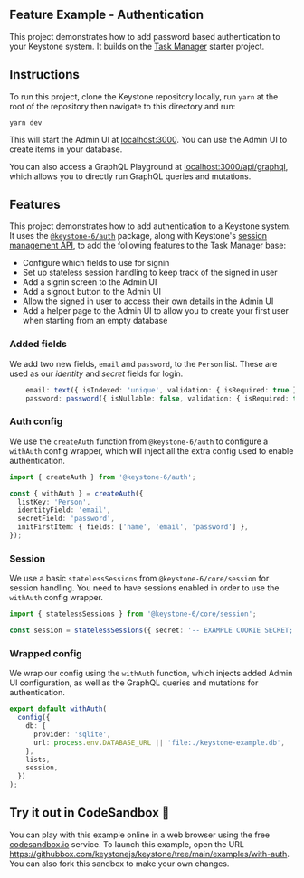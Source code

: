 ## Feature Example - Authentication

This project demonstrates how to add password based authentication to your Keystone system.
It builds on the [Task Manager](../task-manager) starter project.

## Instructions

To run this project, clone the Keystone repository locally, run `yarn` at the root of the repository then navigate to this directory and run:

```shell
yarn dev
```

This will start the Admin UI at [localhost:3000](http://localhost:3000).
You can use the Admin UI to create items in your database.

You can also access a GraphQL Playground at [localhost:3000/api/graphql](http://localhost:3000/api/graphql), which allows you to directly run GraphQL queries and mutations.

## Features

This project demonstrates how to add authentication to a Keystone system.
It uses the [`@keystone-6/auth`](https://keystonejs.com/docs/config/auth) package, along with Keystone's [session management API](https://keystonejs.com/docs/config/session), to add the following features to the Task Manager base:

- Configure which fields to use for signin
- Set up stateless session handling to keep track of the signed in user
- Add a signin screen to the Admin UI
- Add a signout button to the Admin UI
- Allow the signed in user to access their own details in the Admin UI
- Add a helper page to the Admin UI to allow you to create your first user when starting from an empty database

### Added fields

We add two new fields, `email` and `password`, to the `Person` list.
These are used as our _identity_ and _secret_ fields for login.

```typescript
    email: text({ isIndexed: 'unique', validation: { isRequired: true } }),
    password: password({ isNullable: false, validation: { isRequired: true } }),
```

### Auth config

We use the `createAuth` function from `@keystone-6/auth` to configure a `withAuth` config wrapper, which will inject all the extra config used to enable authentication.

```typescript
import { createAuth } from '@keystone-6/auth';

const { withAuth } = createAuth({
  listKey: 'Person',
  identityField: 'email',
  secretField: 'password',
  initFirstItem: { fields: ['name', 'email', 'password'] },
});
```

### Session

We use a basic `statelessSessions` from `@keystone-6/core/session` for session handling.
You need to have sessions enabled in order to use the `withAuth` config wrapper.

```typescript
import { statelessSessions } from '@keystone-6/core/session';

const session = statelessSessions({ secret: '-- EXAMPLE COOKIE SECRET; CHANGE ME --' });
```

### Wrapped config

We wrap our config using the `withAuth` function, which injects added Admin UI configuration, as well as the GraphQL queries and mutations for authentication.

```typescript
export default withAuth(
  config({
    db: {
      provider: 'sqlite',
      url: process.env.DATABASE_URL || 'file:./keystone-example.db',
    },
    lists,
    session,
  })
);
```

## Try it out in CodeSandbox 🧪

You can play with this example online in a web browser using the free [codesandbox.io](https://codesandbox.io/) service. To launch this example, open the URL <https://githubbox.com/keystonejs/keystone/tree/main/examples/with-auth>. You can also fork this sandbox to make your own changes.
